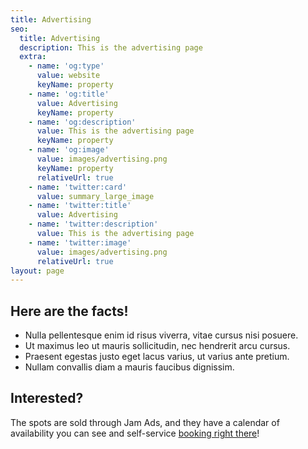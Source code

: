 ```yaml
---
title: Advertising
seo:
  title: Advertising
  description: This is the advertising page
  extra:
    - name: 'og:type'
      value: website
      keyName: property
    - name: 'og:title'
      value: Advertising
      keyName: property
    - name: 'og:description'
      value: This is the advertising page
      keyName: property
    - name: 'og:image'
      value: images/advertising.png
      keyName: property
      relativeUrl: true
    - name: 'twitter:card'
      value: summary_large_image
    - name: 'twitter:title'
      value: Advertising
    - name: 'twitter:description'
      value: This is the advertising page
    - name: 'twitter:image'
      value: images/advertising.png
      relativeUrl: true
layout: page
---
```



## Here are the facts!

*   Nulla pellentesque enim id risus viverra, vitae cursus nisi posuere.
*   Ut maximus leo ut mauris sollicitudin, nec hendrerit arcu cursus.
*   Praesent egestas justo eget lacus varius, ut varius ante pretium.
*   Nullam convallis diam a mauris faucibus dignissim.

## Interested?

The spots are sold through Jam Ads, and they have a calendar of availability you can see and self-service [booking right there](/thank-you)!
